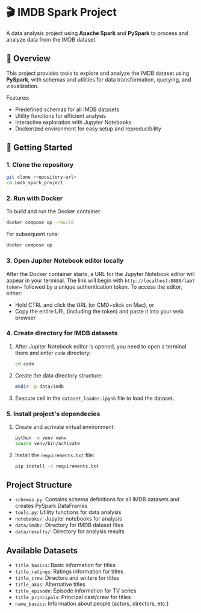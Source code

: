# 🎬 IMDB Spark Project

A data analysis project using **Apache Spark** and **PySpark** to process and analyze data from the IMDB dataset.

## 📌 Overview

This project provides tools to explore and analyze the IMDB dataset using **PySpark**, with schemas and utilities for data transformation, querying, and visualization.

Features:
- Predefined schemas for all IMDB datasets
- Utility functions for efficient analysis
- Interactive exploration with Jupyter Notebooks
- Dockerized environment for easy setup and reproducibility


## 🚀 Getting Started

### 1. Clone the repository

```bash
git clone <repository-url>
cd imdb_spark_project
```

### 2. Run with Docker

To build and run the Docker container:
   ```bash
   docker compose up --build
   ```

For subsequent runs:
   ```bash
   docker compose up
   ```
### 3. Open Jupiter Notebook editor locally
After the Docker container starts, a URL for the Jupyter Notebook editor will appear in your terminal. The link will begin with ```http://localhost:8888/lab?token=``` followed by a unique authentication token. To access the editor, either:
- Hold CTRL and click the URL (or CMD+click on Mac), or
- Copy the entire URL (including the token) and paste it into your web browser
### 4. Create directory for IMDB datasets
1. After Jupiter Notebook editor is opened, you need to open a terminal there and enter ```code``` directory:
   ```bash
   cd code
   ```
2. Create the data directory structure:
   ```bash
   mkdir -p data/imdb
   ```
3. Execute cell in the ```dataset_loader.ipynb``` file to load the dataset.
### 5. Install project's dependecies
1. Create and acrivate virtual environment:
   ```bash
   python -m venv venv
   source venv/bin/activate
   ```
2. Install the ```requirements.txt``` file:
   ```bash
   pip install -r requirements.txt
   ```
## Project Structure

- `schemas.py`: Contains schema definitions for all IMDB datasets and creates PySpark DataFrames
- `tools.py`: Utility functions for data analysis
- `notebooks/`: Jupyter notebooks for analysis
- `data/imdb/`: Directory for IMDB dataset files
- `data/results/`: Directory for analysis results

## Available Datasets

- `title_basics`: Basic information for titles
- `title_ratings`: Ratings information for titles
- `title_crew`: Directors and writers for titles
- `title_akas`: Alternative titles
- `title_episode`: Episode information for TV series
- `title_principals`: Principal cast/crew for titles
- `name_basics`: Information about people (actors, directors, etc.)